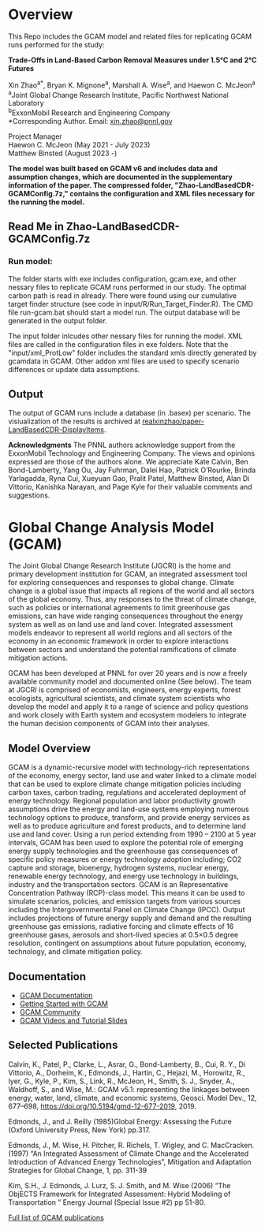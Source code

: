 # Overview

This Repo includes the GCAM model and related files for replicating GCAM runs performed for the study:  

**Trade-Offs in Land-Based Carbon Removal Measures under 1.5°C and 2°C Futures**  

Xin Zhao<sup>a*</sup>, Bryan K. Mignone<sup>a</sup>, Marshall A. Wise<sup>a</sup>, and Haewon C. McJeon<sup>a</sup>  
<sup>a</sup>Joint Global Change Research Institute, Pacific Northwest National Laboratory  
<sup>b</sup>ExxonMobil Research and Engineering Company  
*Corresponding Author. Email: xin.zhao@pnnl.gov


Project Manager  
Haewon C. McJeon 	(May 2021 - July 2023)  
Matthew Binsted 	(August 2023 -)  

**The model was built based on GCAM v6 and includes data and assumption changes, which are documented in the supplementary information of the paper. The compressed folder, "Zhao-LandBasedCDR-GCAMConfig.7z," contains the configuration and XML files necessary for the running the model.**
## Read Me in Zhao-LandBasedCDR-GCAMConfig.7z

### Run model:

The folder starts with exe includes configuration, gcam.exe, and other nessary files to replicate GCAM runs performed in our study. The optimal carbon path is read in already. There were found using our cumulative target finder structure (see code in input/R/Run_Target_Finder.R). The CMD file run-gcam.bat should start a model run. The output database will be generated in the output folder.

The input folder inlcudes other nessary files for running the model. XML files are called in the configuration files in exe folders. Note that the "input/xml_ProtLow" folder includes the standard xmls directly generated by gcamdata in GCAM. Other addon xml files are used to specify scenario differences or update data assumptions.

## Output
The output of GCAM runs include a database (in .basex) per scenario. The visiualization of the results is archived at [realxinzhao/paper-LandBasedCDR-DisplayItems](https://github.com/realxinzhao/paper-LandBasedCDR-DisplayItems/tree/main).


**Acknowledgments** 
The PNNL authors acknowledge support from the ExxonMobil Technology and Engineering Company. The views and opinions expressed are those of the authors alone. We appreciate Kate Calvin, Ben Bond-Lamberty, Yang Ou, Jay Fuhrman, Dalei Hao, Patrick O’Rourke, Brinda Yarlagadda, Ryna Cui, Xueyuan Gao, Pralit Patel, Matthew Binsted, Alan Di Vittorio, Kanishka Narayan, and Page Kyle for their valuable comments and suggestions.


# Global Change Analysis Model (GCAM)

The Joint Global Change Research Institute (JGCRI) is the home and
primary development institution for GCAM, an integrated assessment
tool for exploring consequences and responses to global
change. Climate change is a global issue that impacts all regions of
the world and all sectors of the global economy. Thus, any responses
to the threat of climate change, such as policies or international
agreements to limit greenhouse gas emissions, can have wide ranging
consequences throughout the energy system as well as on land use and
land cover. Integrated assessment models endeavor to represent all
world regions and all sectors of the economy in an economic framework
in order to explore interactions between sectors and understand the
potential ramifications of climate mitigation actions.

GCAM has been developed at PNNL for over 20 years and is now a freely
available community model and documented online (See below). The team
at JGCRI is comprised of economists, engineers, energy experts, forest
ecologists, agricultural scientists, and climate system scientists who
develop the model and apply it to a range of science and policy
questions and work closely with Earth system and ecosystem modelers to
integrate the human decision components of GCAM into their analyses.

## Model Overview

GCAM is a dynamic-recursive model with technology-rich representations
of the economy, energy sector, land use and water linked to a climate
model that can be used to explore climate change mitigation policies
including carbon taxes, carbon trading, regulations and accelerated
deployment of energy technology. Regional population and labor
productivity growth assumptions drive the energy and land-use systems
employing numerous technology options to produce, transform, and
provide energy services as well as to produce agriculture and forest
products, and to determine land use and land cover. Using a run period
extending from 1990 – 2100 at 5 year intervals, GCAM has been used to
explore the potential role of emerging energy supply technologies and
the greenhouse gas consequences of specific policy measures or energy
technology adoption including; CO2 capture and storage, bioenergy,
hydrogen systems, nuclear energy, renewable energy technology, and
energy use technology in buildings, industry and the transportation
sectors. GCAM is an Representative Concentration Pathway (RCP)-class
model. This means it can be used to simulate scenarios, policies, and
emission targets from various sources including the Intergovernmental
Panel on Climate Change (IPCC). Output includes projections of future
energy supply and demand and the resulting greenhouse gas emissions,
radiative forcing and climate effects of 16 greenhouse gases, aerosols
and short-lived species at 0.5×0.5 degree resolution, contingent on
assumptions about future population, economy, technology, and climate
mitigation policy.

## Documentation

* [GCAM Documentation](http://jgcri.github.io/gcam-doc/)
* [Getting Started with GCAM](http://jgcri.github.io/gcam-doc/user-guide.html)
* [GCAM Community](http://www.globalchange.umd.edu/models/gcam/gcam-community/)
* [GCAM Videos and Tutorial Slides](https://gcims.pnnl.gov/community)

## Selected Publications

Calvin, K., Patel, P., Clarke, L., Asrar, G., Bond-Lamberty, B., Cui, R. Y., Di Vittorio, A., Dorheim, K., Edmonds, J., Hartin, C., Hejazi, M., Horowitz, R., Iyer, G., Kyle, P., Kim, S., Link, R., McJeon, H., Smith, S. J., Snyder, A., Waldhoff, S., and Wise, M.: GCAM v5.1: representing the linkages between energy, water, land, climate, and economic systems, Geosci. Model Dev., 12, 677–698, https://doi.org/10.5194/gmd-12-677-2019, 2019.

Edmonds, J., and J. Reilly (1985)Global Energy: Assessing the Future (Oxford University Press, New York) pp.317.

Edmonds, J., M. Wise, H. Pitcher, R. Richels, T. Wigley, and C. MacCracken. (1997) “An Integrated Assessment of Climate Change and the Accelerated Introduction of Advanced Energy Technologies”, Mitigation and Adaptation Strategies for Global Change, 1, pp. 311-39

Kim, S.H., J. Edmonds, J. Lurz, S. J. Smith, and M. Wise (2006) “The ObjECTS Framework for Integrated Assessment: Hybrid Modeling of Transportation ” Energy Journal (Special Issue #2) pp 51-80.

[Full list of GCAM publications](http://jgcri.github.io/gcam-doc/references.html)
